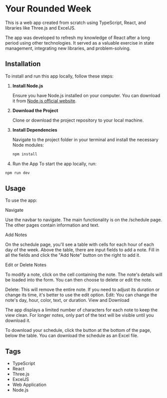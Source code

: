 # Your Rounded Week

This is a web app created from scratch using TypeScript, React, and libraries like Three.js and ExcelJS. 

The app was developed to refresh my knowledge of React after a long period using other technologies. It served as a valuable exercise in state management, integrating new libraries, and problem-solving.

## Installation

To install and run this app locally, follow these steps:

1. **Install Node.js**

   Ensure you have Node.js installed on your computer. You can download it from [Node.js official website](https://nodejs.org/en/download/package-manager/current).

2. **Download the Project**

   Clone or download the project repository to your local machine.

3. **Install Dependencies**

   Navigate to the project folder in your terminal and install the necessary Node modules:

   ```bash
   npm install
   ```
4. Run the App
  To start the app locally, run:
  ```bash
  npm run dev
  ```

## Usage

To use the app:

Navigate

Use the navbar to navigate. The main functionality is on the /schedule page. The other pages contain information and text.

Add Notes

On the schedule page, you'll see a table with cells for each hour of each day of the week. Above the table, there are input fields to add a note. Fill in all the fields and click the "Add Note" button on the right to add it.

Edit or Delete Notes

To modify a note, click on the cell containing the note. The note's details will be loaded into the form. You can then choose to delete or edit the note.

Delete: This will remove the entire note. If you need to adjust its duration or change its time, it's better to use the edit option.
Edit: You can change the note's day, hour, color, text, or duration.
View and Download

The app displays a limited number of characters for each note to keep the view clean. For longer notes, only part of the text will be visible until you download it.

To download your schedule, click the button at the bottom of the page, below the table. You can download the schedule as an Excel file.

## Tags

- TypeScript
- React
- Three.js
- ExcelJS
- Web Application
- Node.js